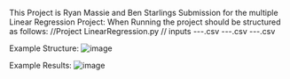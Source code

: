 This Project is Ryan Massie and Ben Starlings Submission for the multiple Linear Regression Project:
When Running the project should be structured as follows:
//Project
LinearRegression.py
  // inputs
    ---.csv
    ---.csv
    ---.csv

Example Structure:
![image](https://github.com/BlastermanR/MultipleLinearRegressionProject/assets/112714065/f3987262-cde4-4efb-a784-759dc8e965d9)

Example Results:
![image](https://github.com/BlastermanR/MultipleLinearRegressionProject/assets/112714065/3196e4c6-cbf5-4b6c-88ec-90bab13506bb)

